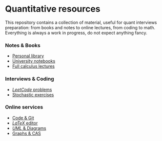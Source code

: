 # Quantitative resources

This repository contains a collection of material, useful for quant interviews preparation: from books and notes to online lectures, from coding to math. Everything is always a work in progress, do not expect anything fancy.




### Notes & Books

- [Personal library](https://www.geoteo.net/qmath/books)
- [University notebooks](https://www.geoteo.net/qmath/dispense)
- [Full calculus lectures](https://www.geoteo.net/qmath/gobbino)




### Interviews & Coding
- [*LeetCode* problems]()
- [Stochastic exercises]()




### Online services

- [Code & Git](https://github.dev)
- [*LaTeX* editor](https://www.overleaf.com)
- [*UML* & Diagrams](https://app.diagrams.net)
- [Graphs & CAS](https://www.geogebra.org/calculator)
